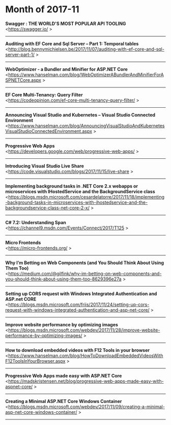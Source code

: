 # Month of 2017-11
__Swagger : THE WORLD'S MOST POPULAR API TOOLING__  
<<https://swagger.io/> >  
***
__Auditing with EF Core and Sql Server – Part 1: Temporal tables__  
<<http://blog.bennymichielsen.be/2017/11/07/auditing-with-ef-core-and-sql-server-part-1/> >  
***
__WebOptimizer - a Bundler and Minifier for ASP.NET Core__  
<<https://www.hanselman.com/blog/WebOptimizerABundlerAndMinifierForASPNETCore.aspx> >  
***
__EF Core Multi-Tenancy: Query Filter__  
<<https://codeopinion.com/ef-core-multi-tenancy-query-filter/> >  
***
__Announcing Visual Studio and Kubernetes – Visual Studio Connected Environment__  
<<https://www.hanselman.com/blog/AnnouncingVisualStudioAndKubernetesVisualStudioConnectedEnvironment.aspx> >  
***
__Progressive Web Apps__  
<<https://developers.google.com/web/progressive-web-apps/> >  
***
__Introducing Visual Studio Live Share__  
<<https://code.visualstudio.com/blogs/2017/11/15/live-share> >  
***
__Implementing background tasks in .NET Core 2.x webapps or microservices with IHostedService and the BackgroundService class__  
<<https://blogs.msdn.microsoft.com/cesardelatorre/2017/11/18/implementing-background-tasks-in-microservices-with-ihostedservice-and-the-backgroundservice-class-net-core-2-x/> >  
***
__C# 7.2: Understanding Span__  
<<https://channel9.msdn.com/Events/Connect/2017/T125> >  
***
__Micro Frontends__  
<<https://micro-frontends.org/> >  
***
__Why I’m Betting on Web Components (and You Should Think About Using Them Too)__  
<<https://medium.com/@gilfink/why-im-betting-on-web-components-and-you-should-think-about-using-them-too-8629396e27a> >  
***
__Setting up CORS request with Windows Integrated Authentication and ASP.net CORE__  
<<https://blogs.msdn.microsoft.com/friis/2017/11/24/setting-up-cors-request-with-windows-integrated-authentication-and-asp-net-core/> >  
***
__Improve website performance by optimizing images__  
<<https://blogs.msdn.microsoft.com/webdev/2017/11/28/improve-website-performance-by-optimizing-images/> >  
***
__How to download embedded videos with F12 Tools in your browser__  
<<https://www.hanselman.com/blog/HowToDownloadEmbeddedVideosWithF12ToolsInYourBrowser.aspx> >  
***
__Progressive Web Apps made easy with ASP.NET Core__  
<<https://madskristensen.net/blog/progressive-web-apps-made-easy-with-aspnet-core/> >  
***
__Creating a Minimal ASP.NET Core Windows Container__  
<<https://blogs.msdn.microsoft.com/webdev/2017/11/09/creating-a-minimal-asp-net-core-windows-container/> >  
***
